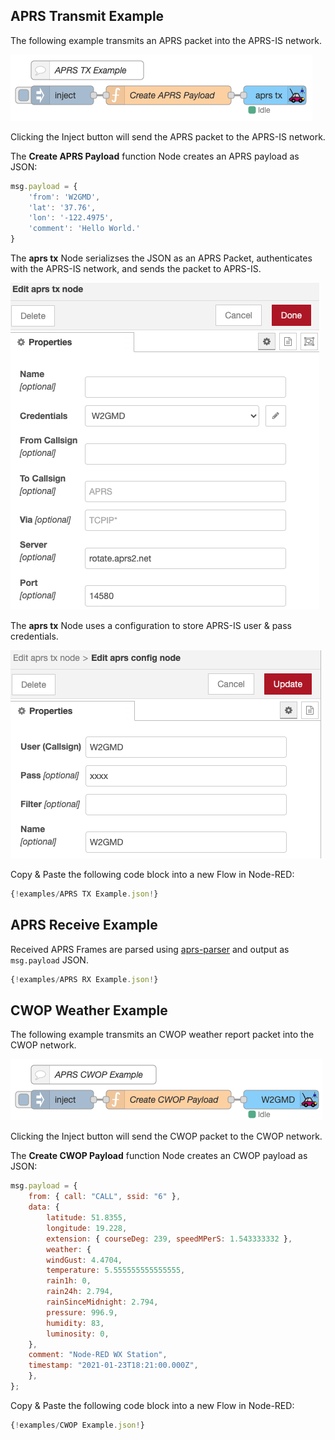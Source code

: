 ## APRS Transmit Example

The following example transmits an APRS packet into the APRS-IS network.

![APRS TX Example](img/screenshot-tx-example.png)

Clicking the Inject button will send the APRS packet to the APRS-IS network.

The **Create APRS Payload** function Node creates an APRS payload as JSON:

```js
msg.payload = {
    'from': 'W2GMD',
    'lat': '37.76',
    'lon': '-122.4975',
    'comment': 'Hello World.'
}
```

The **aprs tx** Node serializses the JSON as an APRS Packet, authenticates with the 
APRS-IS network, and sends the packet to APRS-IS.

![APRS TX Config](img/screenshot-tx-config.png)

The **aprs tx** Node uses a configuration to store APRS-IS user & pass credentials.

![APRS TX Config](img/screenshot-config.png)

Copy & Paste the following code block into a new Flow in Node-RED:

```js
{!examples/APRS TX Example.json!}
```

## APRS Receive Example

Received APRS Frames are parsed using [aprs-parser](https://github.com/adriann0/npm-aprs-parser)
and output as `msg.payload` JSON. 

```js
{!examples/APRS RX Example.json!}
```

## CWOP Weather Example

The following example transmits an CWOP weather report packet into the CWOP network.

![APRS CWOP](img/screenshot-cwop.png)

Clicking the Inject button will send the CWOP packet to the CWOP network.

The **Create CWOP Payload** function Node creates an CWOP payload as JSON:

```js
msg.payload = {
    from: { call: "CALL", ssid: "6" },
    data: {
        latitude: 51.8355,
        longitude: 19.228,
        extension: { courseDeg: 239, speedMPerS: 1.543333332 },
        weather: {
        windGust: 4.4704,
        temperature: 5.555555555555555,
        rain1h: 0,
        rain24h: 2.794,
        rainSinceMidnight: 2.794,
        pressure: 996.9,
        humidity: 83,
        luminosity: 0,
    },
    comment: "Node-RED WX Station",
    timestamp: "2021-01-23T18:21:00.000Z",
    },
};
```

Copy & Paste the following code block into a new Flow in Node-RED:

```js
{!examples/CWOP Example.json!}
```